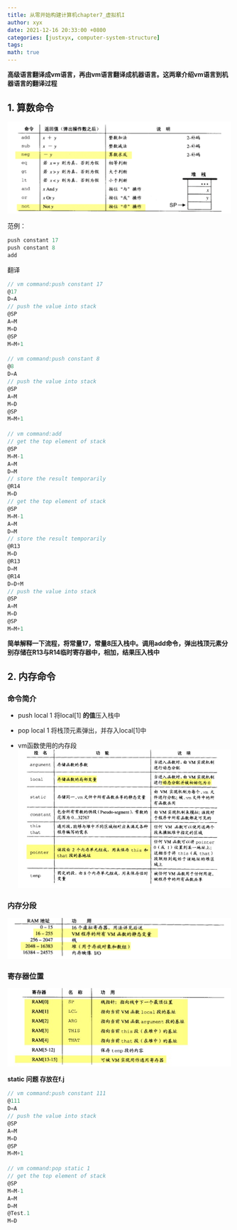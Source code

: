 ```yaml
---
title: 从零开始构建计算机chapter7_虚拟机I
author: xyx
date: 2021-12-16 20:33:00 +0800
categories: [justxyx, computer-system-structure]
tags: 
math: true
---
```


**高级语言翻译成vm语言，再由vm语言翻译成机器语言。这两章介绍vm语言到机器语言的翻译过程**

## 1. 算数命令

![p2](/assets/ims/2021.12/p2.png)

范例：

```c
push constant 17
push constant 8
add
```

翻译

```c
// vm command:push constant 17
@17
D=A
// push the value into stack
@SP
A=M
M=D
@SP
M=M+1

// vm command:push constant 8
@8
D=A
// push the value into stack
@SP
A=M
M=D
@SP
M=M+1

// vm command:add
// get the top element of stack
@SP
M=M-1
A=M
D=M
// store the result temporarily
@R14
M=D
// get the top element of stack
@SP
M=M-1
A=M
D=M
// store the result temporarily
@R13
M=D
@R13
D=M
@R14
D=D+M
// push the value into stack
@SP
A=M
M=D
@SP
M=M+1
```

**简单解释一下流程，将常量17，常量8压入栈中。调用add命令，弹出栈顶元素分别存储在R13与R14临时寄存器中，相加，结果压入栈中**


## 2. 内存命令

### 命令简介

- push local 1
将local[1] **的值**压入栈中

- pop local 1
将栈顶元素弹出，并存入local[1]中

- vm函数使用的内存段
![p2](/assets/ims/2021.12/p3.png)

### 内存分段

![p2](/assets/ims/2021.12/p4.png)

### 寄存器位置

![p2](/assets/ims/2021.12/p5.png)

**static 问题 存放在f.j**

```c
// vm command:push constant 111
@111
D=A
// push the value into stack
@SP
A=M
M=D
@SP
M=M+1

// vm command:pop static 1
// get the top element of stack
@SP
M=M-1
A=M
D=M
@Test.1
M=D
```
